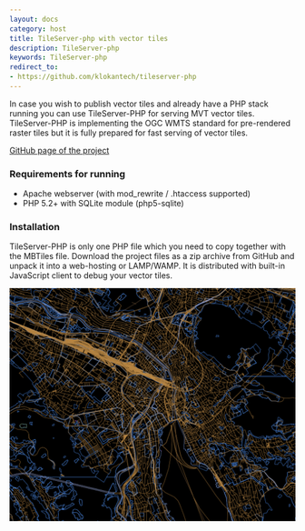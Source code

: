 ```yaml
---
layout: docs
category: host
title: TileServer-php with vector tiles
description: TileServer-php
keywords: TileServer-php
redirect_to:
- https://github.com/klokantech/tileserver-php
---
```


In case you wish to publish vector tiles and already have a PHP stack running
you can use TileServer-PHP for serving MVT vector tiles.
TileServer-PHP is implementing the OGC WMTS standard for pre-rendered
raster tiles but it is fully prepared for fast serving of vector tiles.

[GitHub page of the project](https://github.com/klokantech/tileserver-php)

### Requirements for running
- Apache webserver (with mod_rewrite / .htaccess supported)
- PHP 5.2+ with SQLite module (php5-sqlite)

### Installation
TileServer-PHP is only one PHP file which you need to copy together with the MBTiles file.
Download the project files as a zip archive from GitHub and unpack
it into a web-hosting or LAMP/WAMP. It is distributed with built-in JavaScript
client to debug your vector tiles.

![X-Ray](/docs/media/tileserver-php_1.png)



